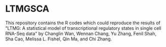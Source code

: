 # LTMGSCA

This repository contains the R codes which could reproduce the results of "LTMG: A statistical model of transcriptional regulatory states in single cell RNA-Seq data" by Changlin Wan, Wennan Chang, Yu Zhang, Fenil Shah, Sha Cao, Melissa L. Fishel, Qin Ma,
and Chi Zhang.
